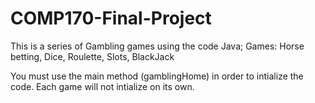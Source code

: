 # COMP170-Final-Project
This is a series of Gambling games using the code Java;
Games:
Horse betting,
Dice,
Roulette,
Slots,
BlackJack

You must use the main method (gamblingHome) in order to intialize the code. Each game will not intialize on its own.
